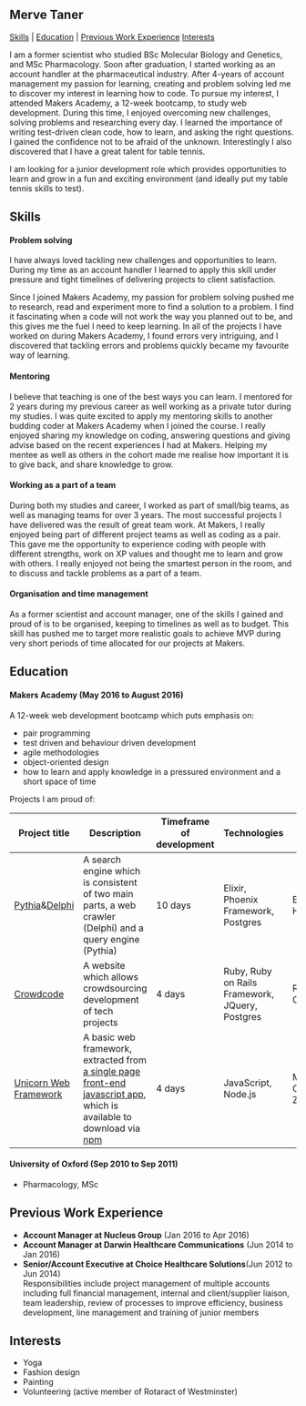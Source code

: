 ## Merve Taner

[Skills](#Skills) | [Education](#Education) | [Previous Work Experience](#Experience) [Interests](#Interest)

I am a former scientist who studied BSc Molecular Biology and Genetics, and MSc Pharmacology. Soon after graduation, I started working as an account handler at the pharmaceutical industry. After 4-years of account management my passion for learning, creating and problem solving led me to discover my interest in learning how to code. To pursue my interest, I attended Makers Academy, a 12-week bootcamp, to study web development. During this time, I enjoyed overcoming new challenges, solving problems and researching every day. I learned the importance of writing test-driven clean code, how to learn, and asking the right questions. I gained the confidence not to be afraid of the unknown. Interestingly I also discovered that I have a great talent for table tennis.

I am looking for a junior development role which provides opportunities to learn and grow in a fun and exciting environment (and ideally put my table tennis skills to test).

## <a name="skills">Skills</a>


#### Problem solving

I have always loved tackling new challenges and opportunities to learn. During my time as an account handler I learned to apply this skill under pressure and tight timelines of delivering projects to client satisfaction.

Since I joined Makers Academy, my passion for problem solving pushed me to research, read and experiment more to find a solution to a problem. I find it fascinating when a code will not work the way you planned out to be, and this gives me the fuel I need to keep learning. In all of the projects I have worked on during Makers Academy, I found errors very intriguing, and I discovered that tackling errors and problems quickly became my favourite way of learning.

#### Mentoring

I believe that teaching is one of the best ways you can learn. I mentored for 2 years during my previous career as well working as a private tutor during my studies. I was quite excited to apply my mentoring skills to another budding coder at Makers Academy when I joined the course. I really enjoyed sharing my knowledge on coding, answering questions and giving advise based on the recent experiences I had at Makers. Helping my mentee as well as others in the cohort made me realise how important it is to give back, and share knowledge to grow.

#### Working as a part of a team

During both my studies and career, I worked as part of small/big teams, as well as managing teams for over 3 years. The most successful projects I have delivered was the result of great team work. At Makers, I really enjoyed being part of different project teams as well as coding as a pair. This gave me the opportunity to experience coding  with people with different strengths, work on XP values and thought me to learn and grow with others. I really enjoyed not being the smartest person in the room, and to discuss and tackle problems as a part of a team.


#### Organisation and time management

As a former scientist and account manager, one of the skills I gained and proud of is to be organised, keeping to timelines as well as to budget. This skill has pushed me to target more realistic goals to achieve MVP during very short periods of time allocated for our projects at Makers.

## <a name="education">Education</a>

#### Makers Academy (May 2016 to August 2016)

A 12-week web development bootcamp which puts emphasis on:
- pair programming
- test driven and behaviour driven development
- agile methodologies
- object-oriented design
- how to learn and apply knowledge in a pressured environment and a short space of time

Projects I am proud of:

Project title  | Description  									| Timeframe of development | Technologies | Testing
------------- | ------------------------------	| ------------- |------------- |---------
[Pythia](https://github.com/Andy-Bell/pythia/)&[Delphi](https://github.com/Andy-Bell/delphi) | A search engine which is consistent of two main parts, a web crawler (Delphi) and a query engine (Pythia) | 10 days | Elixir, Phoenix Framework, Postgres| ESpec, Hound
[Crowdcode](https://github.com/mtaner/crowdcode) | A website which allows crowdsourcing development of tech projects| 4 days | Ruby, Ruby on Rails Framework, JQuery, Postgres | RSpec, Capybara
[Unicorn Web Framework](https://github.com/vannio/unicorn-framework) | A basic web framework, extracted from [a single page front-end javascript app](https://github.com/Jojograndjojo/To-do-List), which is available to download via [npm](https://www.npmjs.com/package/unicorn-list) | 4 days | JavaScript, Node.js | Mocha, Chai, Zombie.js


#### University of Oxford (Sep 2010 to Sep 2011)

- Pharmacology, MSc

## <a name="experience">Previous Work Experience</a>

- **Account Manager at Nucleus Group** (Jan 2016 to Apr 2016)
- **Account Manager at Darwin Healthcare Communications** (Jun 2014 to Jan 2016)
- **Senior/Account Executive at Choice Healthcare Solutions**(Jun 2012 to Jun 2014)   
Responsibilities include project management of multiple accounts including
full financial management, internal and client/supplier liaison, team
leadership, review of processes to improve efficiency, business development, line management and training of junior members  

## <a name="interest">Interests</a>
- Yoga
- Fashion design
- Painting
- Volunteering (active member of Rotaract of Westminster)
